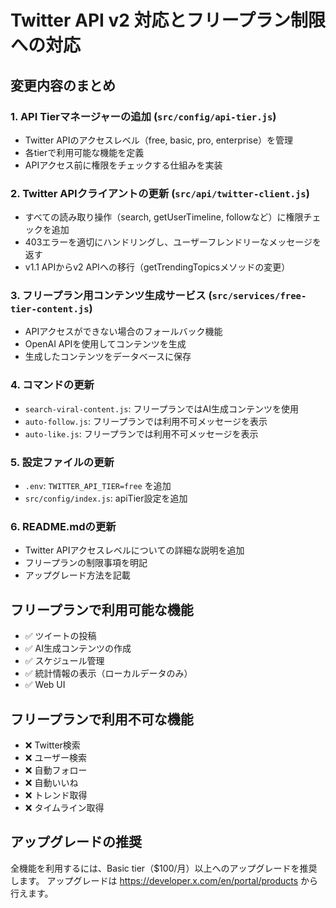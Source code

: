 # Twitter API v2 対応とフリープラン制限への対応

## 変更内容のまとめ

### 1. API Tierマネージャーの追加 (`src/config/api-tier.js`)
- Twitter APIのアクセスレベル（free, basic, pro, enterprise）を管理
- 各tierで利用可能な機能を定義
- APIアクセス前に権限をチェックする仕組みを実装

### 2. Twitter APIクライアントの更新 (`src/api/twitter-client.js`)
- すべての読み取り操作（search, getUserTimeline, followなど）に権限チェックを追加
- 403エラーを適切にハンドリングし、ユーザーフレンドリーなメッセージを返す
- v1.1 APIからv2 APIへの移行（getTrendingTopicsメソッドの変更）

### 3. フリープラン用コンテンツ生成サービス (`src/services/free-tier-content.js`)
- APIアクセスができない場合のフォールバック機能
- OpenAI APIを使用してコンテンツを生成
- 生成したコンテンツをデータベースに保存

### 4. コマンドの更新
- `search-viral-content.js`: フリープランではAI生成コンテンツを使用
- `auto-follow.js`: フリープランでは利用不可メッセージを表示
- `auto-like.js`: フリープランでは利用不可メッセージを表示

### 5. 設定ファイルの更新
- `.env`: `TWITTER_API_TIER=free` を追加
- `src/config/index.js`: apiTier設定を追加

### 6. README.mdの更新
- Twitter APIアクセスレベルについての詳細な説明を追加
- フリープランの制限事項を明記
- アップグレード方法を記載

## フリープランで利用可能な機能

- ✅ ツイートの投稿
- ✅ AI生成コンテンツの作成
- ✅ スケジュール管理
- ✅ 統計情報の表示（ローカルデータのみ）
- ✅ Web UI

## フリープランで利用不可な機能

- ❌ Twitter検索
- ❌ ユーザー検索
- ❌ 自動フォロー
- ❌ 自動いいね
- ❌ トレンド取得
- ❌ タイムライン取得

## アップグレードの推奨

全機能を利用するには、Basic tier（$100/月）以上へのアップグレードを推奨します。
アップグレードは https://developer.x.com/en/portal/products から行えます。